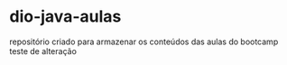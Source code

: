 # dio-java-aulas
repositório criado para armazenar os conteúdos das aulas do bootcamp 
teste de alteração